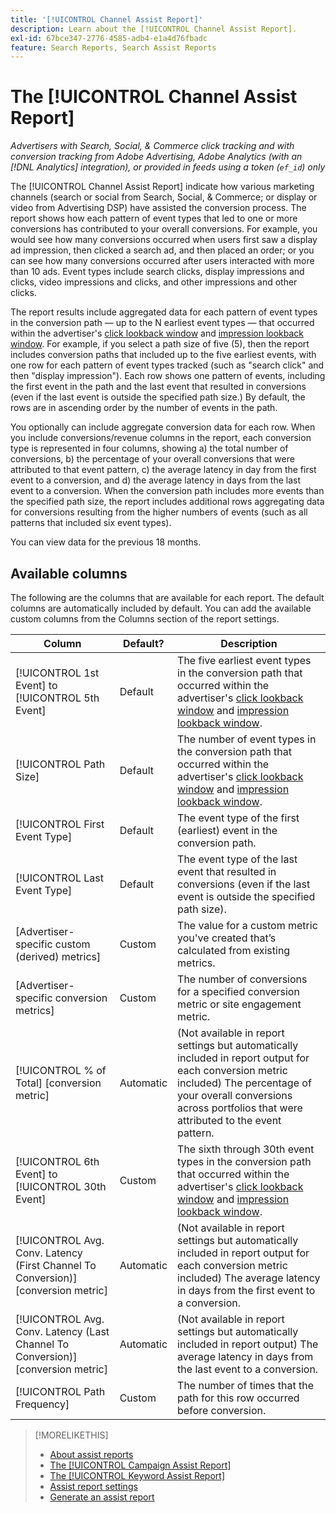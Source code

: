 ```yaml
---
title: '[!UICONTROL Channel Assist Report]'
description: Learn about the [!UICONTROL Channel Assist Report].
exl-id: 67bce347-2776-4585-adb4-e1a4d76fbadc
feature: Search Reports, Search Assist Reports
---
```

# The [!UICONTROL Channel Assist Report]

*Advertisers with Search, Social, & Commerce click tracking and with conversion tracking from Adobe Advertising, Adobe Analytics (with an [!DNL Analytics] integration), or provided in feeds using a token (`ef_id`) only*

The [!UICONTROL Channel Assist Report] indicate how various marketing channels (search or social from Search, Social, & Commerce; or display or video from Advertising DSP) have assisted the conversion process. The report shows how each pattern of event types that led to one or more conversions has contributed to your overall conversions. For example, you would see how many conversions occurred when users first saw a display ad impression, then clicked a search ad, and then placed an order; or you can see how many conversions occurred after users interacted with more than 10 ads. Event types include search clicks, display impressions and clicks, video impressions and clicks, and other impressions and other clicks. <!-- [DSP metrics may show up as "Other Path Length (<length>)" or empty; we're supposed to fill in more values for DSP at some point.] -->

The report results include aggregated data for each pattern of event types in the conversion path &mdash; up to the N earliest event types &mdash; that occurred within the advertiser's [click lookback window](/help/search-social-commerce/glossary.md#c-d) and [impression lookback window](/help/search-social-commerce/glossary.md#i-j). For example, if you select a path size of five (5), then the report includes conversion paths that included up to the five earliest events, with one row for each pattern of event types tracked (such as "search click" and then "display impression"). Each row shows one pattern of events, including the first event in the path and the last event that resulted in conversions (even if the last event is outside the specified path size.) By default, the rows are in ascending order by the number of events in the path.

You optionally can include aggregate conversion data for each row. When you include conversions/revenue columns in the report, each conversion type is represented in four columns, showing a) the total number of conversions, b) the percentage of your overall conversions that were attributed to that event pattern, c) the average latency in day from the first event to a conversion, and d) the average latency in days from the last event to a conversion. When the conversion path includes more events than the specified path size, the report includes additional rows aggregating data for conversions resulting from the higher numbers of events (such as all patterns that included six event types).

You can view data for the previous 18 months.

## Available columns

The following are the columns that are available for each report. The default columns are automatically included by default. You can add the available custom columns from the Columns section of the report settings.

| Column | Default? | Description |
| ---- | ---- | ---- |
| [!UICONTROL 1st Event] to [!UICONTROL 5th Event] | Default | The five earliest event types in the conversion path that occurred within the advertiser's [click lookback window](/help/search-social-commerce/glossary.md#c-d) and [impression lookback window](/help/search-social-commerce/glossary.md#i-j). |
| [!UICONTROL Path Size] | Default | The number of event types in the conversion path that occurred within the advertiser's [click lookback window](/help/search-social-commerce/glossary.md#c-d) and [impression lookback window](/help/search-social-commerce/glossary.md#i-j). |
| [!UICONTROL First Event Type] | Default | The event type of the first (earliest) event in the conversion path. |
| [!UICONTROL Last Event Type] | Default | The event type of the last event that resulted in conversions (even if the last event is outside the specified path size). |
| \[Advertiser-specific custom (derived) metrics\] | Custom | The value for a custom metric you've created that’s calculated from existing metrics. |
| \[Advertiser-specific conversion metrics\] | Custom | The number of conversions for a specified conversion metric or site engagement metric. |
| [!UICONTROL % of Total] \[conversion metric\] | Automatic | (Not available in report settings but automatically included in report output for each conversion metric included) The percentage of your overall conversions across portfolios that were attributed to the event pattern. |
| [!UICONTROL 6th Event] to [!UICONTROL 30th Event] | Custom | The sixth through 30th event types in the conversion path that occurred within the advertiser's [click lookback window](/help/search-social-commerce/glossary.md#c-d) and [impression lookback window](/help/search-social-commerce/glossary.md#i-j). |
| [!UICONTROL Avg. Conv. Latency (First Channel To Conversion)] \[conversion metric\] | Automatic | (Not available in report settings but automatically included in report output for each conversion metric included) The average latency in days from the first event to a conversion. |
| [!UICONTROL Avg. Conv. Latency (Last Channel To Conversion)] \[conversion metric\] | Automatic | (Not available in report settings but automatically included in report output) The average latency in days from the last event to a conversion. |
| [!UICONTROL Path Frequency] | Custom | The number of times that the path for this row occurred before conversion. |

>[!MORELIKETHIS]
>
>* [About assist reports](assist-report-about.md)
>* [The [!UICONTROL Campaign Assist Report]](campaign-assist-report.md)
>* [The [!UICONTROL Keyword Assist Report]](keyword-assist-report.md)
>* [Assist report settings](assist-report-settings.md)
>* [Generate an assist report](assist-report-generate.md)

